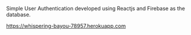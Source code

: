 
Simple User Authentication developed using Reactjs and Firebase as the database.

https://whispering-bayou-78957.herokuapp.com
